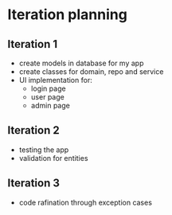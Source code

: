 # Iteration planning
## Iteration 1 
 
- create models in database for my app
- create classes for domain, repo and service
- UI implementation for:
    - login page
    - user page
    - admin page

## Iteration 2

- testing the app
- validation for entities


## Iteration 3

- code rafination through exception cases
